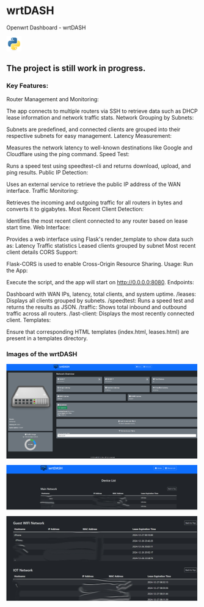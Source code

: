 # wrtDASH
Openwrt Dashboard - wrtDASH
<p align="left"> <a href="https://www.python.org" target="_blank" rel="noreferrer"> <img src="https://raw.githubusercontent.com/devicons/devicon/master/icons/python/python-original.svg" alt="python" width="40" height="40"/> </a> </p>

## The project is still work in progress.

### Key Features:
Router Management and Monitoring:

The app connects to multiple routers via SSH to retrieve data such as DHCP lease information and network traffic stats.
Network Grouping by Subnets:

Subnets are predefined, and connected clients are grouped into their respective subnets for easy management.
Latency Measurement:

Measures the network latency to well-known destinations like Google and Cloudflare using the ping command.
Speed Test:

Runs a speed test using speedtest-cli and returns download, upload, and ping results.
Public IP Detection:

Uses an external service to retrieve the public IP address of the WAN interface.
Traffic Monitoring:

Retrieves the incoming and outgoing traffic for all routers in bytes and converts it to gigabytes.
Most Recent Client Detection:

Identifies the most recent client connected to any router based on lease start time.
Web Interface:

Provides a web interface using Flask's render_template to show data such as:
Latency
Traffic statistics
Leased clients grouped by subnet
Most recent client details
CORS Support:

Flask-CORS is used to enable Cross-Origin Resource Sharing.
Usage:
Run the App:

Execute the script, and the app will start on http://0.0.0.0:8080.
Endpoints:

Dashboard with WAN IPs, latency, total clients, and system uptime.
/leases: Displays all clients grouped by subnets.
/speedtest: Runs a speed test and returns the results as JSON.
/traffic: Shows total inbound and outbound traffic across all routers.
/last-client: Displays the most recently connected client.
Templates:

Ensure that corresponding HTML templates (index.html, leases.html) are present in a templates directory.

### Images of the wrtDASH

<img
  src="https://github.com/PacoSLO/wrtDASH/blob/main/index.PNG"
  alt="Alt text"
  title="Index Home"
  style="display: inline-block; margin: 0 auto; max-width: 500px">

  <img
  src="https://github.com/PacoSLO/wrtDASH/blob/main/leases.jpg"
  alt="Alt text"
  title="Index Home"
  style="display: inline-block; margin: 0 auto; max-width: 500px">

   <img
  src="https://github.com/PacoSLO/wrtDASH/blob/main/leases2.jpg"
  alt="Alt text"
  title="Index Home"
  style="display: inline-block; margin: 0 auto; max-width: 500px">
